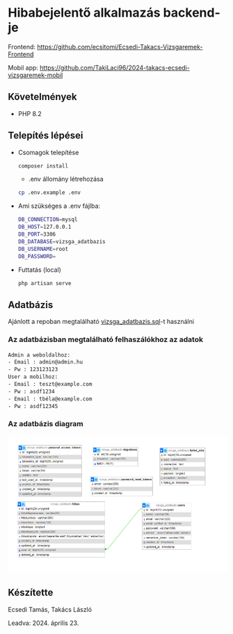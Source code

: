 # Hibabejelentő alkalmazás backend-je

Frontend: https://github.com/ecsitomi/Ecsedi-Takacs-Vizsgaremek-Frontend

Mobil app: https://github.com/TakiLaci96/2024-takacs-ecsedi-vizsgaremek-mobil

## Követelmények

- PHP 8.2

## Telepítés lépései

- Csomagok telepítése
  
  ```sh
  composer install
  ```

  - .env állomány létrehozása
  
  ```sh
  cp .env.example .env
  ```
- Ami szükséges a .env fájlba:
  ```bash
  DB_CONNECTION=mysql
  DB_HOST=127.0.0.1
  DB_PORT=3306
  DB_DATABASE=vizsga_adatbazis
  DB_USERNAME=root
  DB_PASSWORD=
  ```
- Futtatás (local)
  ```sh
  php artisan serve
  ```

## Adatbázis

<p align="left">
 Ajánlott a repoban megtalálható <a href="https://github.com/TakiLaci96/Ecsedi-Takacs-Backend/blob/main/vizsga_adatbazis.sql" target="blank">vizsga_adatbazis.sql</a>-t használni
</p>

### Az adatbázisban megtalálható felhaszálókhoz az adatok
```bash
Admin a weboldalhoz:
- Email : admin@admin.hu
- Pw : 123123123
User a mobilhoz:
- Email : teszt@example.com
- Pw : asdf1234
- Email : tbéla@example.com
- Pw : asdf12345
```

### Az adatbázis diagram
<p align="center">
  <img src="https://github.com/TakiLaci96/Ecsedi-Takacs-Backend/blob/main/Adatbazis.png"  alt="adatazis" />
</p>

## Készítette

Ecsedi Tamás, Takács László

Leadva: 2024. április 23.
